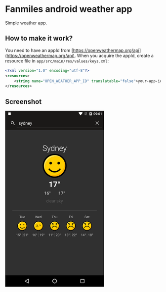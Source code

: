 # Fanmiles android weather app

Simple weather app.

## How to make it work?

You need to have an appId from [https://openweathermap.org/api](https://openweathermap.org/api).
When you acquire the appId, create a resource file in `app/src/main/res/values/keys.xml`:

```xml
<?xml version="1.0" encoding="utf-8"?>
<resources>
    <string name="OPEN_WEATHER_APP_ID" translatable="false">your-app-id</string>
</resources>

```

## Screenshot

<img src="Screenshot.png" alt="Drawing" width=320/>
